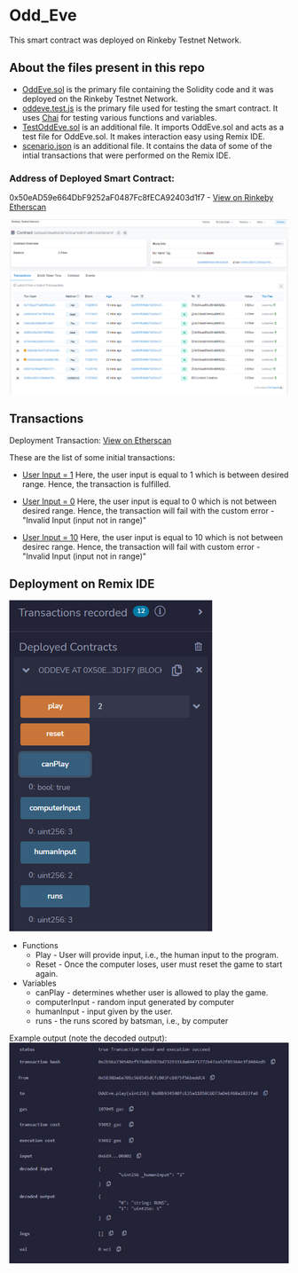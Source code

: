 # Odd_Eve
This smart contract was deployed on Rinkeby Testnet Network.

## About the files present in this repo
 - [OddEve.sol](https://github.com/pps-19012/Odd_Eve/blob/main/OddEve.sol) is the primary file containing the Solidity code and it was deployed on the Rinkeby Testnet Network.
 - [oddeve.test.js](https://github.com/pps-19012/Odd_Eve/blob/main/oddeve.test.js) is the primary file used for testing the smart contract. It uses [Chai](https://www.chaijs.com/) for testing various functions and variables.
 - [TestOddEve.sol](https://github.com/pps-19012/Odd_Eve/blob/main/TestOddEve.sol) is an additional file. It imports OddEve.sol and acts as a test file for OddEve.sol. It makes interaction easy using Remix IDE.
 - [scenario.json](https://github.com/pps-19012/Odd_Eve/blob/main/scenario.json) is an additional file. It contains the data of some of the intial transactions that were performed on the Remix IDE.

### Address of Deployed Smart Contract:
0x50eAD59e664DbF9252aF0487Fc8fECA92403d1f7 - [View on Rinkeby Etherscan](https://rinkeby.etherscan.io/address/0x50eAD59e664DbF9252aF0487Fc8fECA92403d1f7)

![transactions](https://github.com/pps-19012/Odd_Eve/blob/main/transactions.png)

## Transactions
Deployment Transaction: [View on Etherscan](https://rinkeby.etherscan.io/tx/0x90ec0851c29e8a419cb0052e0bb82b793b1ad32a9a591bfe5da127521d6b63c4) 

These are the list of some initial transactions:
- [User Input = 1](https://rinkeby.etherscan.io/tx/0x037e240baf769c3777866b5bea0a7bac4969548b036be10a2275f35b956085b8)
Here, the user input is equal to 1 which is between desired range. Hence, the transaction is fulfilled.

- [User Input = 0](https://rinkeby.etherscan.io/tx/0x28e02a0c12e508b18b25e92422c1b12f8cbdb6a26283f1523a0095a55f0e1047)
Here, the user input is equal to 0 which is not between desired range. Hence, the transaction will fail with the custom error - "Invalid Input (input not in range)"

- [User Input = 10](https://rinkeby.etherscan.io/tx/0xb0d9c7e471c5104cf39eed1a0324c861a934a012d6816cdefa2a00eb269e5640)
Here, the user input is equal to 10 which is not between desirec range. Hence, the transaction will fail with custom error - "Invalid Input (input not in range)"

## Deployment on Remix IDE

![remix ui](https://github.com/pps-19012/Odd_Eve/blob/main/remixui.png)

- Functions
  - Play - User will provide input, i.e., the human input to the program.
  - Reset - Once the computer loses, user must reset the game to start again.
- Variables
  - canPlay - determines whether user is allowed to play the game.
  - computerInput - random input generated by computer
  - humanInput - input given by the user.
  - runs - the runs scored by batsman, i.e., by computer
 
 Example output (note the decoded output):
 ![output](https://github.com/pps-19012/Odd_Eve/blob/main/output.png)


